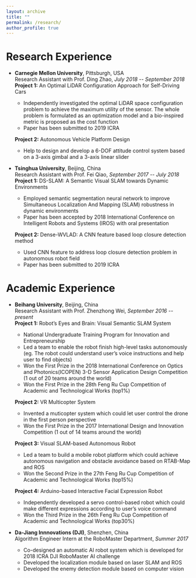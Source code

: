```yaml
---
layout: archive
title: ""
permalink: /research/
author_profile: true
---
```


Research Experience
======
* **Carnegie Mellon University**, Pittsburgh, USA  
Research Assistant with Prof. Ding Zhao, _July 2018 -- September 2018_        
  **Project 1:** An Optimal LiDAR Configuration Approach for Self-Driving Cars
    * Independently investigated the optimal LiDAR space configuration problem to achieve the maximum utility of the sensor. The whole problem is formulated as an optimization model and a bio-inspired metric is proposed as the cost function
    * Paper has been submitted to 2019 ICRA

  **Project 2:** Autonomous Vehicle Platform Design 
    * Help to design and develop a 6-DOF attitude control system based on a 3-axis gimbal and a 3-axis linear slider

* **Tsinghua University**, Beijing, China  
Research Assistant with Prof. Fei Qiao, _September 2017 -- July 2018_    
   **Project 1:** DS-SLAM: A Semantic Visual SLAM towards Dynamic Environments 
    * Employed semantic segmentation neural network to improve Simultaneous Localization And Mapping (SLAM) robustness in dynamic environments
    * Paper has been accepted by 2018 International Conference on Intelligent Robots and Systems (IROS) with oral presentation
    
  **Project 2:** Dense-WVLAD: A CNN feature based loop closure detection method
    * Used CNN feature to address loop closure detection problem in autonomous robot field
    * Paper has been submitted to 2019 ICRA

Academic Experience
======
* **Beihang University**, Beijing, China  
Research Assistant with Prof. Zhenzhong Wei, _September 2016 -- present_        
  **Project 1:** Robot’s Eyes and Brain: Visual Semantic SLAM System 
    * National Undergraduate Training Program for Innovation and Entrepreneurship
    * Led a team to enable the robot finish high-level tasks autonomously (eg. The robot could understand user’s voice instructions and help user to find objects)
    * Won the First Prize in the 2018 International Conference on Optics and Photonics(ICOPEN) 3-D Sensor Application Design Competition (1 out of 20 teams around the world)
    * Won the First Prize in the 28th Feng Ru Cup Competition of Academic and Technological Works (top1%) 

  **Project 2:** VR Multicopter System
    * Invented a muticopter system which could let user control the drone in the first person perspective
    * Won the First Prize in the 2017 International Design and Innovation Competition (1 out of 14 teams around the world)

  **Project 3:** Visual SLAM-based Autonomous Robot
    * Led a team to build a mobile robot platform which could achieve autonomous navigation and obstacle avoidance based on RTAB-Map and ROS
    * Won the Second Prize in the 27th Feng Ru Cup Competition of Academic and Technological Works (top15%) 

  **Project 4:** Arduino-based Interactive Facial Expression Robot
    * Independently developed  a servo control-based robot which could make different expressions according to user’s voice command
    * Won the Third Prize in the 26th Feng Ru Cup Competition of Academic and Technological Works (top30%)

* **Da-Jiang Innnovations (DJI)**, Shenzhen, China  
Algorithm Engineer Intern at the RoboMaster Department, _Summer 2017_    
    * Co-designed an automatic AI robot system which is developed for 2018 ICRA DJI RoboMaster AI challenge
    * Developed the localization module based on laser SLAM and ROS
    * Developed the enemy detection module based on computer vision

